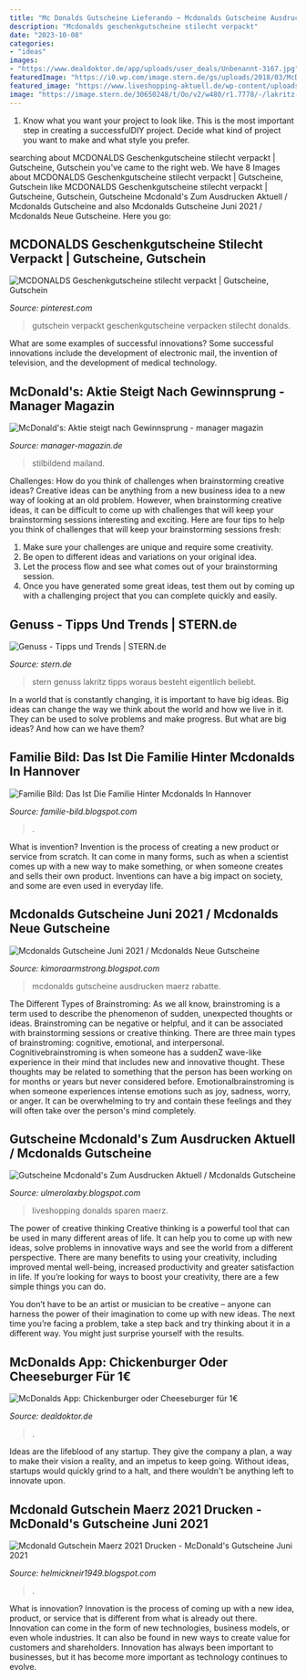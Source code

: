 ```yaml
---
title: "Mc Donalds Gutscheine Lieferando ~ Mcdonalds Gutscheine Ausdrucken Maerz Rabatte"
description: "Mcdonalds geschenkgutscheine stilecht verpackt"
date: "2023-10-08"
categories:
- "ideas"
images:
- "https://www.dealdoktor.de/app/uploads/user_deals/Unbenannt-3167.jpg"
featuredImage: "https://i0.wp.com/image.stern.de/gs/uploads/2018/03/McDonalds-Sortiment.jpg"
featured_image: "https://www.liveshopping-aktuell.de/wp-content/uploads/2013/03/mc-donalds-gutscheine-fuer-den-monat-maerz-2012-medium.jpg"
image: "https://image.stern.de/30650248/t/Oo/v2/w480/r1.7778/-/lakritz-bild.jpg"
---
```



1. Know what you want your project to look like. This is the most important step in creating a successfulDIY project. Decide what kind of project you want to make and what style you prefer.

	

		
searching about MCDONALDS Geschenkgutscheine stilecht verpackt | Gutscheine, Gutschein you've came to the right web. We have 8 Images about MCDONALDS Geschenkgutscheine stilecht verpackt | Gutscheine, Gutschein like MCDONALDS Geschenkgutscheine stilecht verpackt | Gutscheine, Gutschein, Gutscheine Mcdonald&#039;s Zum Ausdrucken Aktuell / Mcdonalds Gutscheine and also Mcdonalds Gutscheine Juni 2021 / Mcdonalds Neue Gutscheine. Here you go:
		
    
## MCDONALDS Geschenkgutscheine Stilecht Verpackt | Gutscheine, Gutschein

<img loading=lazy src="http://i.pinimg.com/1200x/bf/d3/d3/bfd3d3cfb0a2f5445de2d4e27a83f260.jpg" onerror="this.onerror=null;this.src='https://tse1.mm.bing.net/th?id=OIP.K1IeEjoQ_Tve-upLldYCWwHaNK&amp;pid=15.1';" alt="MCDONALDS Geschenkgutscheine stilecht verpackt | Gutscheine, Gutschein">

_Source: pinterest.com_

>gutschein verpackt geschenkgutscheine verpacken stilecht donalds. 

	

What are some examples of successful innovations?
Some successful innovations include the development of electronic mail, the invention of television, and the development of medical technology.

    
## McDonald&#039;s: Aktie Steigt Nach Gewinnsprung - Manager Magazin

<img loading=lazy src="https://cdn.prod.www.manager-magazin.de/images/55aabb1c-0001-0004-0000-000000842877_w948_r1.77_fpx62.6_fpy49.98.jpg" onerror="this.onerror=null;this.src='https://tse1.mm.bing.net/th?id=OIP.VGoOOfB9XJzneFf43orDnwHaEM&amp;pid=15.1';" alt="McDonald&#039;s: Aktie steigt nach Gewinnsprung - manager magazin">

_Source: manager-magazin.de_

>stilbildend mailand. 

	

Challenges: How do you think of challenges when brainstorming creative ideas?
Creative ideas can be anything from a new business idea to a new way of looking at an old problem. However, when brainstorming creative ideas, it can be difficult to come up with challenges that will keep your brainstorming sessions interesting and exciting. Here are four tips to help you think of challenges that will keep your brainstorming sessions fresh: 
1) Make sure your challenges are unique and require some creativity.
2) Be open to different ideas and variations on your original idea.
3) Let the process flow and see what comes out of your brainstorming session.
4) Once you have generated some great ideas, test them out by coming up with a challenging project that you can complete quickly and easily.

    
## Genuss - Tipps Und Trends | STERN.de

<img loading=lazy src="https://image.stern.de/30650248/t/Oo/v2/w480/r1.7778/-/lakritz-bild.jpg" onerror="this.onerror=null;this.src='https://tse4.mm.bing.net/th?id=OIP.YxAAnLYNwTi3ARJNwHM1OgHaEK&amp;pid=15.1';" alt="Genuss - Tipps und Trends | STERN.de">

_Source: stern.de_

>stern genuss lakritz tipps woraus besteht eigentlich beliebt. 

	

In a world that is constantly changing, it is important to have big ideas. Big ideas can change the way we think about the world and how we live in it. They can be used to solve problems and make progress. But what are big ideas? And how can we have them?

    
## Familie Bild: Das Ist Die Familie Hinter Mcdonalds In Hannover

<img loading=lazy src="https://cdn1.sportngin.com/attachments/news_article/e2c4-138643097/Quantum_large.jpg" onerror="this.onerror=null;this.src='https://tse3.mm.bing.net/th?id=OIP.ChzBVH8cz30PGGB3Mbmn2AHaDt&amp;pid=15.1';" alt="Familie Bild: Das Ist Die Familie Hinter Mcdonalds In Hannover">

_Source: familie-bild.blogspot.com_

>. 

	

What is invention?
Invention is the process of creating a new product or service from scratch. It can come in many forms, such as when a scientist comes up with a new way to make something, or when someone creates and sells their own product. Inventions can have a big impact on society, and some are even used in everyday life.

    
## Mcdonalds Gutscheine Juni 2021 / Mcdonalds Neue Gutscheine

<img loading=lazy src="https://i0.wp.com/image.stern.de/gs/uploads/2018/03/McDonalds-Sortiment.jpg" onerror="this.onerror=null;this.src='https://tse4.mm.bing.net/th?id=OIP.iLb1Enzde1Akhiw0LQAP7wHaDx&amp;pid=15.1';" alt="Mcdonalds Gutscheine Juni 2021 / Mcdonalds Neue Gutscheine">

_Source: kimoraarmstrong.blogspot.com_

>mcdonalds gutscheine ausdrucken maerz rabatte. 

	

The Different Types of Brainstroming:
As we all know, brainstroming is a term used to describe the phenomenon of sudden, unexpected thoughts or ideas. Brainstroming can be negative or helpful, and it can be associated with brainstorming sessions or creative thinking. There are three main types of brainstroming: cognitive, emotional, and interpersonal. 
Cognitivebrainstroming is when someone has a suddenZ wave-like experience in their mind that includes new and innovative thought. These thoughts may be related to something that the person has been working on for months or years but never considered before. Emotionalbrainstroming is when someone experiences intense emotions such as joy, sadness, worry, or anger. It can be overwhelming to try and contain these feelings and they will often take over the person's mind completely.

    
## Gutscheine Mcdonald&#039;s Zum Ausdrucken Aktuell / Mcdonalds Gutscheine

<img loading=lazy src="https://www.liveshopping-aktuell.de/wp-content/uploads/2013/03/mc-donalds-gutscheine-fuer-den-monat-maerz-2012-medium.jpg" onerror="this.onerror=null;this.src='https://tse4.mm.bing.net/th?id=OIP.zD46tcyvRAJ4gj8EPVnJ_gHaFG&amp;pid=15.1';" alt="Gutscheine Mcdonald&#039;s Zum Ausdrucken Aktuell / Mcdonalds Gutscheine">

_Source: ulmerolaxby.blogspot.com_

>liveshopping donalds sparen maerz. 

	

The power of creative thinking
Creative thinking is a powerful tool that can be used in many different areas of life. It can help you to come up with new ideas, solve problems in innovative ways and see the world from a different perspective.
There are many benefits to using your creativity, including improved mental well-being, increased productivity and greater satisfaction in life. If you’re looking for ways to boost your creativity, there are a few simple things you can do.

You don’t have to be an artist or musician to be creative – anyone can harness the power of their imagination to come up with new ideas. The next time you’re facing a problem, take a step back and try thinking about it in a different way. You might just surprise yourself with the results.

    
## McDonalds App: Chickenburger Oder Cheeseburger Für 1€

<img loading=lazy src="https://www.dealdoktor.de/app/uploads/user_deals/Unbenannt-3167.jpg" onerror="this.onerror=null;this.src='https://tse1.mm.bing.net/th?id=OIP.cZnIl2wBqFQ7avqciY2tjgAAAA&amp;pid=15.1';" alt="McDonalds App: Chickenburger oder Cheeseburger für 1€">

_Source: dealdoktor.de_

>. 

	

Ideas are the lifeblood of any startup. They give the company a plan, a way to make their vision a reality, and an impetus to keep going. Without ideas, startups would quickly grind to a halt, and there wouldn't be anything left to innovate upon.

    
## Mcdonald Gutschein Maerz 2021 Drucken - McDonald&#039;s Gutscheine Juni 2021

<img loading=lazy src="https://lh5.googleusercontent.com/proxy/mXjPMWDEMB2N7i812KJHUQzvNsP8otep9gvH8TTpip_8U7dqlRfiBD9t0AK_pLQkm24-HlRd4oDCvy4CgjEUpyXw_NMOoLMshiydGbN6R5g9yFMGVxbv6KTvXkRF41taQnBj1NovLInZhAf1fHpruA=w1200-h630-p-k-no-nu" onerror="this.onerror=null;this.src='https://tse2.mm.bing.net/th?id=OIP.nAmDLs8zJpvrh7arwWeM4QHaD4&amp;pid=15.1';" alt="Mcdonald Gutschein Maerz 2021 Drucken - McDonald&#039;s Gutscheine Juni 2021">

_Source: helmickneir1949.blogspot.com_

>. 

	

What is innovation?
Innovation is the process of coming up with a new idea, product, or service that is different from what is already out there. Innovation can come in the form of new technologies, business models, or even whole industries. It can also be found in new ways to create value for customers and shareholders. Innovation has always been important to businesses, but it has become more important as technology continues to evolve.

